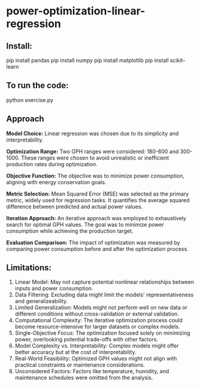# power-optimization-linear-regression

## Install:
pip install pandas
pip install numpy
pip install matplotlib
pip install scikit-learn

## To run the code:
python exercise.py


## Approach

**Model Choice:**
Linear regression was chosen due to its simplicity and interpretability.

**Optimization Range:**
Two GPH ranges were considered: 180-600 and 300-1000. These ranges were chosen to avoid unrealistic or inefficient production rates during optimization.

**Objective Function:**
The objective was to minimize power consumption, aligning with energy conservation goals.

**Metric Selection:**
Mean Squared Error (MSE) was selected as the primary metric, widely used for regression tasks. It quantifies the average squared difference between predicted and actual power values.

**Iteration Approach:**
An iterative approach was employed to exhaustively search for optimal GPH values. The goal was to minimize power consumption while achieving the production target.

**Evaluation Comparison:**
The impact of optimization was measured by comparing power consumption before and after the optimization process.


## Limitations:
1. Linear Model: May not capture potential nonlinear relationships between inputs and power consumption.
2. Data Filtering: Excluding data might limit the models' representativeness and generalizeability.
3. Limited Generalization: Models might not perform well on new data or different conditions without cross-validation or external validation.
4. Computational Complexity: The iterative optimization process could become resource-intensive for larger datasets or complex models.
5. Single-Objective Focus: The optimization focused solely on minimizing power, overlooking potential trade-offs with other factors.
6. Model Complexity vs. Interpretability: Complex models might offer better accuracy but at the cost of interpretability.
7. Real-World Feasibility: Optimized GPH values might not align with practical constraints or maintenance considerations.
8. Unconsidered Factors: Factors like temperature, humidity, and maintenance schedules were omitted from the analysis.
